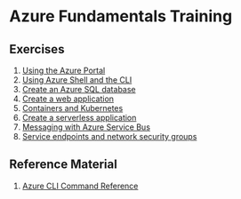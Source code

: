 # Azure Fundamentals Training

## Exercises
1. [Using the Azure Portal](01-azure-portal.md)
2. [Using Azure Shell and the CLI](02-azure-shell.md)
3. [Create an Azure SQL database](03-azure-sql.md)
4. [Create a web application](04-web-apps.md)
5. [Containers and Kubernetes](05-containers-kubernetes.md)
6. [Create a serverless application](06-serverless.md)
7. [Messaging with Azure Service Bus](07-messaging-service-bus.md)
8. [Service endpoints and network security groups](08-network-security.md)
<!--
9. [Create an Application Gateway](09-app-gateway.md)
10. [Managed Service Identities](10-managed-service-identity.md)
11 [SQL data security](11-sql-data-security.md)
-->

## Reference Material
1. [Azure CLI Command Reference](https://docs.microsoft.com/en-us/cli/azure/reference-index)